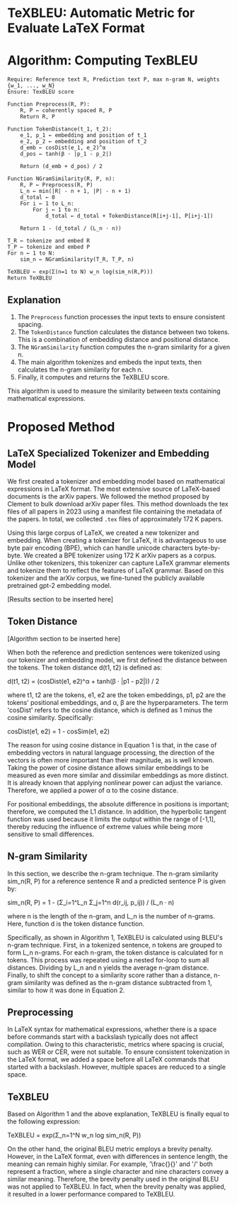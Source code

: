 # TeXBLEU: Automatic Metric for Evaluate LaTeX Format



# Algorithm: Computing TexBLEU

```
Require: Reference text R, Prediction text P, max n-gram N, weights {w_1, ..., w_N}
Ensure: TexBLEU score

Function Preprocess(R, P):
    R, P ← coherently spaced R, P
    Return R, P

Function TokenDistance(t_1, t_2):
    e_1, p_1 ← embedding and position of t_1
    e_2, p_2 ← embedding and position of t_2
    d_emb ← cosDist(e_1, e_2)^α
    d_pos ← tanh(β · |p_1 - p_2|)
    
    Return (d_emb + d_pos) / 2

Function NGramSimilarity(R, P, n):
    R, P ← Preprocess(R, P)
    L_n ← min(|R| - n + 1, |P| - n + 1)
    d_total ← 0
    For i ← 1 to L_n:
        For j ← 1 to n:
            d_total ← d_total + TokenDistance(R[i+j-1], P[i+j-1])
    
    Return 1 - (d_total / (L_n · n))

T_R ← tokenize and embed R
T_P ← tokenize and embed P
For n ← 1 to N:
    sim_n ← NGramSimilarity(T_R, T_P, n)

TeXBLEU ← exp(Σ(n=1 to N) w_n log(sim_n(R,P)))
Return TeXBLEU
```

## Explanation

1. The `Preprocess` function processes the input texts to ensure consistent spacing.
2. The `TokenDistance` function calculates the distance between two tokens. This is a combination of embedding distance and positional distance.
3. The `NGramSimilarity` function computes the n-gram similarity for a given n.
4. The main algorithm tokenizes and embeds the input texts, then calculates the n-gram similarity for each n.
5. Finally, it computes and returns the TeXBLEU score.

This algorithm is used to measure the similarity between texts containing mathematical expressions.



# Proposed Method

## LaTeX Specialized Tokenizer and Embedding Model

We first created a tokenizer and embedding model based on mathematical expressions in LaTeX format. The most extensive source of LaTeX-based documents is the arXiv papers. We followed the method proposed by Clement to bulk download arXiv paper files. This method downloads the tex files of all papers in 2023 using a manifest file containing the metadata of the papers. In total, we collected `.tex` files of approximately 172 K papers.

Using this large corpus of LaTeX, we created a new tokenizer and embedding. When creating a tokenizer for LaTeX, it is advantageous to use byte pair encoding (BPE), which can handle unicode characters byte-by-byte. We created a BPE tokenizer using 172 K arXiv papers as a corpus. Unlike other tokenizers, this tokenizer can capture LaTeX grammar elements and tokenize them to reflect the features of LaTeX grammar. Based on this tokenizer and the arXiv corpus, we fine-tuned the publicly available pretrained gpt-2 embedding model.

[Results section to be inserted here]

## Token Distance

[Algorithm section to be inserted here]

When both the reference and prediction sentences were tokenized using our tokenizer and embedding model, we first defined the distance between the tokens. The token distance d(t1, t2) is defined as:

d(t1, t2) = (cosDist(e1, e2)^α + tanh(β · |p1 - p2|)) / 2

where t1, t2 are the tokens, e1, e2 are the token embeddings, p1, p2 are the tokens' positional embeddings, and α, β are the hyperparameters. The term 'cosDist' refers to the cosine distance, which is defined as 1 minus the cosine similarity. Specifically:

cosDist(e1, e2) = 1 - cosSim(e1, e2)

The reason for using cosine distance in Equation 1 is that, in the case of embedding vectors in natural language processing, the direction of the vectors is often more important than their magnitude, as is well known. Taking the power of cosine distance allows similar embeddings to be measured as even more similar and dissimilar embeddings as more distinct. It is already known that applying nonlinear power can adjust the variance. Therefore, we applied a power of α to the cosine distance.

For positional embeddings, the absolute difference in positions is important; therefore, we computed the L1 distance. In addition, the hyperbolic tangent function was used because it limits the output within the range of [-1,1], thereby reducing the influence of extreme values while being more sensitive to small differences.

## N-gram Similarity

In this section, we describe the n-gram technique. The n-gram similarity sim_n(R, P) for a reference sentence R and a predicted sentence P is given by:

sim_n(R, P) = 1 - (Σ_i=1^L_n Σ_j=1^n d(r_ij, p_ij)) / (L_n · n)

where n is the length of the n-gram, and L_n is the number of n-grams. Here, function d is the token distance function.

Specifically, as shown in Algorithm 1, TeXBLEU is calculated using BLEU's n-gram technique. First, in a tokenized sentence, n tokens are grouped to form L_n n-grams. For each n-gram, the token distance is calculated for n tokens. This process was repeated using a nested for-loop to sum all distances. Dividing by L_n and n yields the average n-gram distance. Finally, to shift the concept to a similarity score rather than a distance, n-gram similarity was defined as the n-gram distance subtracted from 1, similar to how it was done in Equation 2.

## Preprocessing

In LaTeX syntax for mathematical expressions, whether there is a space before commands start with a backslash typically does not affect compilation. Owing to this characteristic, metrics where spacing is crucial, such as WER or CER, were not suitable. To ensure consistent tokenization in the LaTeX format, we added a space before all LaTeX commands that started with a backslash. However, multiple spaces are reduced to a single space.

## TeXBLEU

Based on Algorithm 1 and the above explanation, TeXBLEU is finally equal to the following expression:

TeXBLEU = exp(Σ_n=1^N w_n log sim_n(R, P))

On the other hand, the original BLEU metric employs a brevity penalty. However, in the LaTeX format, even with differences in sentence length, the meaning can remain highly similar. For example, '\frac{}{}' and '/' both represent a fraction, where a single character and nine characters convey a similar meaning. Therefore, the brevity penalty used in the original BLEU was not applied to TeXBLEU. In fact, when the brevity penalty was applied, it resulted in a lower performance compared to TeXBLEU.